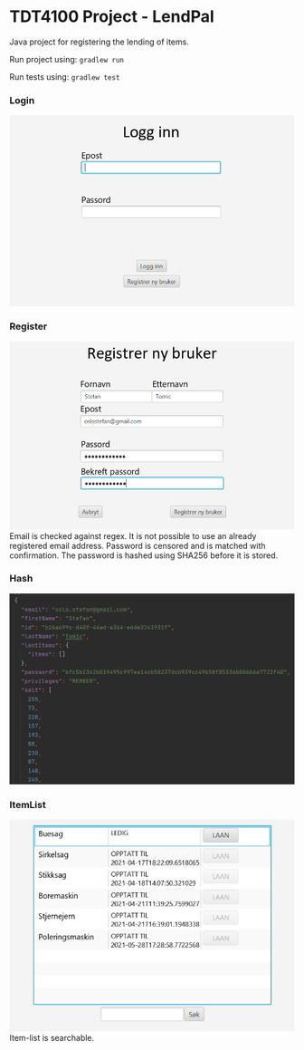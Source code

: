 # TDT4100 Project - LendPal

Java project for registering the lending of items. 

Run project using: ``` gradlew run ```

Run tests using: ``` gradlew test ```


### Login
![Login](./images/login.PNG)

### Register
![Register](./images/register.PNG)
Email is checked against regex.
It is not possible to use an already registered email address. 
Password is censored and is matched with confirmation.
The password is hashed using SHA256 before it is stored.

### Hash
![Register](./images/hash.PNG)

### ItemList
![ItemList](./images/list.PNG)
Item-list is searchable.
